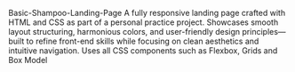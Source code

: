 Basic-Shampoo-Landing-Page
A fully responsive landing page crafted with HTML and CSS as part of a personal practice project. Showcases smooth layout structuring, harmonious colors, and user-friendly design principles—built to refine front-end skills while focusing on clean aesthetics and intuitive navigation.
Uses all CSS components such as Flexbox, Grids and Box Model
